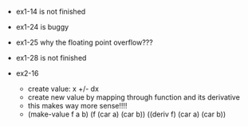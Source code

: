 
- ex1-14 is not finished

- ex1-24 is buggy

- ex1-25 why the floating point overflow???

- ex1-28 is not finished



- ex2-16
    - create value: x +/- dx
    - create new value by mapping through function and its derivative
    - this makes way more sense!!!!
    - (make-value f a b) (f (car a) (car b)) ((deriv f) (car a) (car b))




